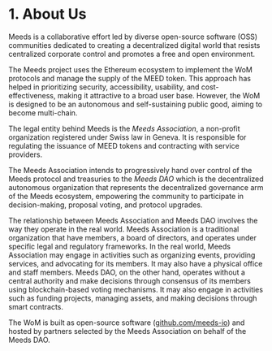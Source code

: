 
# 1. About Us

Meeds is a collaborative effort led by diverse open-source software (OSS) communities dedicated to creating a decentralized digital world that resists centralized corporate control and promotes a free and open environment.

The Meeds project uses the Ethereum ecosystem to implement the WoM protocols and manage the supply of the MEED token. This approach has helped in prioritizing security, accessibility, usability, and cost-effectiveness, making it attractive to a broad user base. However, the WoM is designed to be an autonomous and self-sustaining public good, aiming to become multi-chain. 

The legal entity behind Meeds is the _Meeds Association_, a non-profit organization registered under Swiss law in Geneva. It is responsible for regulating the issuance of MEED tokens and contracting with service providers. 

The Meeds Association intends to progressively hand over control of the Meeds protocol and treasuries to the _Meeds DAO_ which is the decentralized autonomous organization that represents the decentralized governance arm of the Meeds ecosystem, empowering the community to participate in decision-making, proposal voting, and protocol upgrades.

The relationship between Meeds Association and Meeds DAO involves the way they operate in the real world. Meeds Association is a traditional organization that have members, a board of directors, and operates under specific legal and regulatory frameworks. In the real world, Meeds Association may engage in activities such as organizing events, providing services, and advocating for its members. It may also have a physical office and staff members. Meeds DAO, on the other hand, operates without a central authority and make decisions through consensus of its members using blockchain-based voting mechanisms. It may also engage in activities such as funding projects, managing assets, and making decisions through smart contracts.

The WoM is built as open-source software ([github.com/meeds-io](https://github.com/meeds-io)) and hosted by partners selected by the Meeds Association on behalf of the Meeds DAO.

